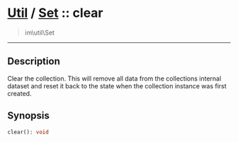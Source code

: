 # [Util](Util.md) / [Set](Util-Set.md) :: clear
 > im\util\Set
____

## Description
Clear the collection. This will remove all data from the
collections internal dataset and reset it back to the state
when the collection instance was first created.

## Synopsis
```php
clear(): void
```

